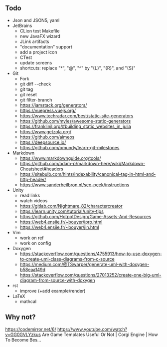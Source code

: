 ## Todo

- Json and JSON5, yaml
- JetBrains
    - CLion test Makefile
    - new JavaFX wizard
    - JLink artifacts
    - "documentation" support
    - add a project icon
    - CTest
    - update screens
    - shortcuts: replace "*", "@", "^" by "{L}", "{R}", and "{S}"
- Git
  - Fork
  - git diff --check
  - git tag
  - git reset
  - git filter-branch
  - https://jamstack.org/generators/
  - https://vuepress.vuejs.org/
  - https://www.techradar.com/best/static-site-generators
  - https://github.com/myles/awesome-static-generators
  - https://franklinjl.org/#building_static_websites_in_julia
  - https://www.getzola.org/
  - https://github.com/aimeos
  - https://deepsource.io/
  - https://github.com/omundy/learn-git-milestones
- Markdown
    - https://www.markdownguide.org/tools/
    - https://github.com/adam-p/markdown-here/wiki/Markdown-Cheatsheet#headers
    - https://sitebulb.com/hints/indexability/canonical-tag-in-html-and-http-header/
    - https://www.sanderheilbron.nl/seo-peek/instructions
- Unity
  - read links
  - watch videos
  - https://gitlab.com/Nightmare_82/charactercreator
  - https://learn.unity.com/tutorial/unity-tips
  - https://github.com/HotpotDesign/Game-Assets-And-Resources
  - https://web4.ensiie.fr/~bouyer/ipro.html
  - https://web4.ensiie.fr/~bouyer/jin.html
- Vim
  - work on ref
  - work on config
- Doxygen
  - https://stackoverflow.com/questions/4755913/how-to-use-doxygen-to-create-uml-class-diagrams-from-c-source
  - https://medium.com/@TSwarper/generate-uml-with-doxygen-b58eaa149d
  - https://stackoverflow.com/questions/27013252/create-one-big-uml-diagram-from-source-with-doxygen
- rst
  - improve (+add example/render)
- LaTeX
  - mathcal

## Why not?

https://codemirror.net/6/
https://www.youtube.com/watch?v=GG0GVLYzkus
Are Game Templates Useful Or Not | Corgi Engine | How To Become Bes...